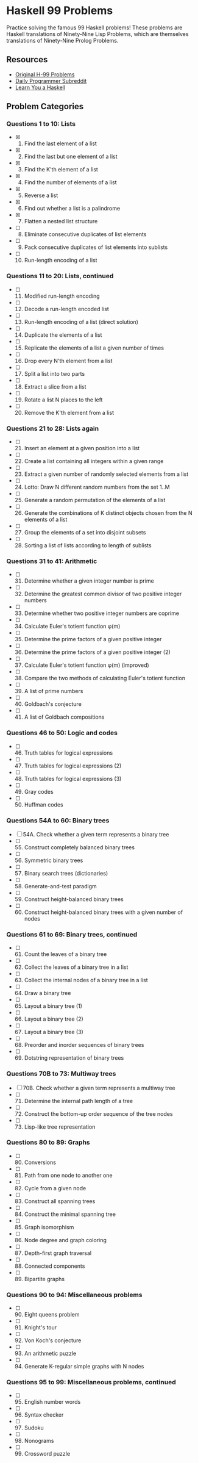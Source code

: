 # Haskell 99 Problems

Practice solving the famous 99 Haskell problems! These problems are Haskell translations of Ninety-Nine Lisp Problems, which are themselves translations of Ninety-Nine Prolog Problems.

## Resources

- [Original H-99 Problems](https://wiki.haskell.org/H-99:_Ninety-Nine_Haskell_Problems)
- [Daily Programmer Subreddit](https://www.reddit.com/r/dailyprogrammer/)
- [Learn You a Haskell](http://learnyouahaskell.com/chapters)

## Problem Categories

### Questions 1 to 10: Lists

- [x] 1. Find the last element of a list
- [x] 2. Find the last but one element of a list
- [x] 3. Find the K'th element of a list
- [x] 4. Find the number of elements of a list
- [x] 5. Reverse a list
- [x] 6. Find out whether a list is a palindrome
- [x] 7. Flatten a nested list structure
- [ ] 8. Eliminate consecutive duplicates of list elements
- [ ] 9. Pack consecutive duplicates of list elements into sublists
- [ ] 10. Run-length encoding of a list

### Questions 11 to 20: Lists, continued

- [ ] 11. Modified run-length encoding
- [ ] 12. Decode a run-length encoded list
- [ ] 13. Run-length encoding of a list (direct solution)
- [ ] 14. Duplicate the elements of a list
- [ ] 15. Replicate the elements of a list a given number of times
- [ ] 16. Drop every N'th element from a list
- [ ] 17. Split a list into two parts
- [ ] 18. Extract a slice from a list
- [ ] 19. Rotate a list N places to the left
- [ ] 20. Remove the K'th element from a list

### Questions 21 to 28: Lists again

- [ ] 21. Insert an element at a given position into a list
- [ ] 22. Create a list containing all integers within a given range
- [ ] 23. Extract a given number of randomly selected elements from a list
- [ ] 24. Lotto: Draw N different random numbers from the set 1..M
- [ ] 25. Generate a random permutation of the elements of a list
- [ ] 26. Generate the combinations of K distinct objects chosen from the N elements of a list
- [ ] 27. Group the elements of a set into disjoint subsets
- [ ] 28. Sorting a list of lists according to length of sublists

### Questions 31 to 41: Arithmetic

- [ ] 31. Determine whether a given integer number is prime
- [ ] 32. Determine the greatest common divisor of two positive integer numbers
- [ ] 33. Determine whether two positive integer numbers are coprime
- [ ] 34. Calculate Euler's totient function φ(m)
- [ ] 35. Determine the prime factors of a given positive integer
- [ ] 36. Determine the prime factors of a given positive integer (2)
- [ ] 37. Calculate Euler's totient function φ(m) (improved)
- [ ] 38. Compare the two methods of calculating Euler's totient function
- [ ] 39. A list of prime numbers
- [ ] 40. Goldbach's conjecture
- [ ] 41. A list of Goldbach compositions

### Questions 46 to 50: Logic and codes

- [ ] 46. Truth tables for logical expressions
- [ ] 47. Truth tables for logical expressions (2)
- [ ] 48. Truth tables for logical expressions (3)
- [ ] 49. Gray codes
- [ ] 50. Huffman codes

### Questions 54A to 60: Binary trees

- [ ] 54A. Check whether a given term represents a binary tree
- [ ] 55. Construct completely balanced binary trees
- [ ] 56. Symmetric binary trees
- [ ] 57. Binary search trees (dictionaries)
- [ ] 58. Generate-and-test paradigm
- [ ] 59. Construct height-balanced binary trees
- [ ] 60. Construct height-balanced binary trees with a given number of nodes

### Questions 61 to 69: Binary trees, continued

- [ ] 61. Count the leaves of a binary tree
- [ ] 62. Collect the leaves of a binary tree in a list
- [ ] 63. Collect the internal nodes of a binary tree in a list
- [ ] 64. Draw a binary tree
- [ ] 65. Layout a binary tree (1)
- [ ] 66. Layout a binary tree (2)
- [ ] 67. Layout a binary tree (3)
- [ ] 68. Preorder and inorder sequences of binary trees
- [ ] 69. Dotstring representation of binary trees

### Questions 70B to 73: Multiway trees

- [ ] 70B. Check whether a given term represents a multiway tree
- [ ] 71. Determine the internal path length of a tree
- [ ] 72. Construct the bottom-up order sequence of the tree nodes
- [ ] 73. Lisp-like tree representation

### Questions 80 to 89: Graphs

- [ ] 80. Conversions
- [ ] 81. Path from one node to another one
- [ ] 82. Cycle from a given node
- [ ] 83. Construct all spanning trees
- [ ] 84. Construct the minimal spanning tree
- [ ] 85. Graph isomorphism
- [ ] 86. Node degree and graph coloring
- [ ] 87. Depth-first graph traversal
- [ ] 88. Connected components
- [ ] 89. Bipartite graphs

### Questions 90 to 94: Miscellaneous problems

- [ ] 90. Eight queens problem
- [ ] 91. Knight's tour
- [ ] 92. Von Koch's conjecture
- [ ] 93. An arithmetic puzzle
- [ ] 94. Generate K-regular simple graphs with N nodes

### Questions 95 to 99: Miscellaneous problems, continued

- [ ] 95. English number words
- [ ] 96. Syntax checker
- [ ] 97. Sudoku
- [ ] 98. Nonograms
- [ ] 99. Crossword puzzle
